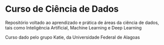 # Curso de Ciência de Dados

Repositório voltado ao aprendizado e prática de áreas da ciência de dados, tais como Inteligência Artificial, Machine Learning e Deep Learning

Curso dado pelo grupo Katie, da Universidade Federal de Alagoas
